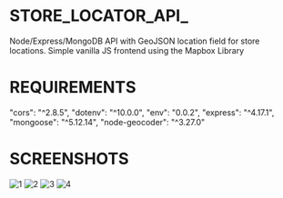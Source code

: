 # STORE_LOCATOR_API_
Node/Express/MongoDB API with GeoJSON location field for store locations. Simple vanilla JS frontend using the Mapbox Library
# REQUIREMENTS
  "cors": "^2.8.5",
    "dotenv": "^10.0.0",
    "env": "0.0.2",
    "express": "^4.17.1",
    "mongoose": "^5.12.14",
    "node-geocoder": "^3.27.0"
    
# SCREENSHOTS
![1](https://user-images.githubusercontent.com/70569075/122548820-75116480-d04f-11eb-9e32-b8b132fd9529.jpg)
![2](https://user-images.githubusercontent.com/70569075/122548825-76db2800-d04f-11eb-9651-b9bb3d3bc8fb.jpg)
![3](https://user-images.githubusercontent.com/70569075/122548827-7773be80-d04f-11eb-8681-c6d447fa5b8e.jpg)
![4](https://user-images.githubusercontent.com/70569075/122548828-7773be80-d04f-11eb-932e-90771294a5a8.jpg)
